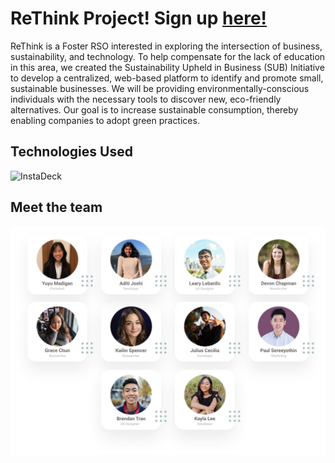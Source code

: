 # ReThink Project! Sign up [here!](https://www.subinitiative.com/)

ReThink is a Foster RSO interested in exploring the intersection of business, sustainability, and technology. To help compensate for the lack of education in this area, we created the Sustainability Upheld in Business (SUB) Initiative to develop a centralized, web-based platform to identify and promote small, sustainable businesses. We will be providing environmentally-conscious individuals with the necessary tools to discover new, eco-friendly alternatives. Our goal is to increase sustainable consumption, thereby enabling companies to adopt green practices.

## Technologies Used
![InstaDeck](https://github.com/juliuscecilia33/InstaDeck/blob/main/src/components/images/Logos.png)

## Meet the team
![Team](https://github.com/ReThink-SUB/ReThink/blob/julius/public/images/Team.png)
